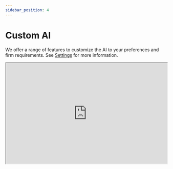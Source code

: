 ```yaml
---
sidebar_position: 4
---
```

# Custom AI

We offer a range of features to customize the AI to your preferences and firm
requirements. See [Settings](/docs/features/AI) for more information.

<iframe
  width="100%"
  height="315"
  src="https://www.youtube.com/embed/07qEGL4hBXM"
  title="YouTube video player"
  allow="accelerometer; autoplay; clipboard-write; encrypted-media; gyroscope; picture-in-picture"
  allowFullScreen
/>

## Prompt library

Current large language models benefit from an increased context and precise
instructions. You can save your custom long-form prompts in the prompt library and
then reuse them in the chat.

To save this shortcut, click on the `/` button in the chat, and scroll down to
`Add new shortcut`. As an example, let's add the following prompt:

Name: `penalty`

Full-prompt:

```text
Is there a penalty clause in this contract? Please also include any other clauses
that are relevant to penalties or are functionally equivalent. At the end, please
sum up the conditions for a penalty in a table. Cite sources.
```

You can now use this shortcut by typing `/penalty` in the chat. Once you type
`/p`, the shortcuts are being filtered to show you those matching your input.

## Wide range of models

We offer a wide range of models to choose from, including latest large language
models, as well as DeepL for translation. See the full list of models in the
[Settings](/docs/settings/external_services/#selection-of-ai-models).

## Context-awareness

The AI assistant uses the context of the opened document, as well as your internal
data that you have uploaded. To explicitly add the currently opened document to the
context, you can use the `Add document to context` button in the chat.

<iframe
  width="100%"
  height="315"
  src="https://youtu.be/JfqZgnbC_o8"
  title="YouTube video player"
  allow="accelerometer; autoplay; clipboard-write; encrypted-media; gyroscope; picture-in-picture"
  allowFullScreen
/>

## Custom style

You can influence and customize the style of all the AI answers by giving it a general
overview of your preferred tone or context about your firm.

Set the style by clicking on the corresponding dropdown in the chat window.

## Using your own internal data

AI benefits from learning from your past writing. As such, we being asked to rewrite
a clause, AI can tap into your [Snippet Library](/docs/features/snippets) to find
similar clauses and use them as context.
